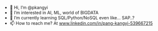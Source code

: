 - 👋 Hi, I’m @pkangyi
- 👀 I’m interested in AI, ML, world of BIGDATA
- 🌱 I’m currently learning SQL/Python/NoSQL even like... SAP..?
- 📫 How to reach me? At www.linkedin.com/in/pang-kangyi-539667215

<!---
pkangyi/pkangyi is a ✨ special ✨ repository because its `README.md` (this file) appears on your GitHub profile.
You can click the Preview link to take a look at your changes.
--->
